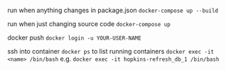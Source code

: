 
run when anything changes in package.json
`docker-compose up --build`

run when just changing source code
`docker-compose up`

docker push
`docker login -u YOUR-USER-NAME`

ssh into container
`docker ps` to list running containers
`docker exec -it <name> /bin/bash`
e.g.
`docker exec -it hopkins-refresh_db_1 /bin/bash`
